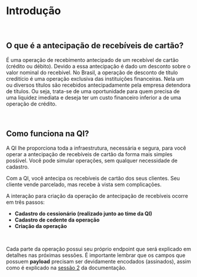 # Introdução

<br>

## O que é a antecipação de recebíveis de cartão?


É uma operação de recebimento antecipado de um recebível de cartão (crédito ou débito). Devido a essa antecipação é dado um desconto sobre o valor nominal do recebível. No Brasil, a operação de desconto de título creditício é uma operação exclusiva das instituições financeiras. Nela um ou diversos títulos são recebidos antecipadamente pela empresa detendora de títulos. Ou seja, trata-se
de uma oportunidade para quem precisa de uma liquidez imediata e deseja ter um custo financeiro inferior a de uma operação de crédito.


<br>

## Como funciona na QI?

A QI lhe proporciona toda a infraestrutura, necessária e segura, para você operar a antecipação de recebíveis de cartão da forma mais simples posśivel. Você pode simular operações, sem qualquer necessidade de cadastro. 

Com a QI, você antecipa os recebíveis de cartão dos seus clientes. Seu cliente vende parcelado, mas recebe à vista sem complicações.

A interação para criação da operação de antecipação de recebíveis ocorre em três passos:

- **Cadastro do cessionário (realizado junto ao time da QI)**
- **Cadastro de cedente da operação**
- **Criação da operação**

<br>


Cada parte da operação possui seu próprio endpoint que será explicado em detalhes nas próximas sessões. É importante lembrar que os campos que possuem **payload** precisam ser devidamente encodados (assinados), assim como é explicado na [sessão 2](?file=0221) da documentação.

